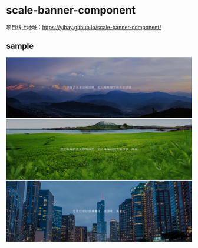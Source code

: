 # scale-banner-component
项目线上地址：https://yibay.github.io/scale-banner-component/ <br/>
## sample

<!DOCTYPE html>
<html>
<head>
	<meta charset="utf-8" />
	<title>scale-slide</title>
	<link rel="stylesheet" type="text/css" href="./css/reset.css" />
	<link rel="stylesheet" type="text/css" href="./css/banner.css" />
	<script src="https://cdn.bootcss.com/jquery/3.2.1/jquery.min.js"></script>
</head>
<body>
	<!-- 结构示例 -->
	<div id="example" class="swiper-container-banner" >
    <!-- Additional required wrapper -->
    <div class="swiper-wrapper">
        <!-- Slides -->
        <img class="slideshow-image" src="./images/home_banner_1.jpg"/>
        <img class="slideshow-image" src="./images/home_banner_2.jpg"/>
        <img class="slideshow-image" src="./images/home_banner_3.jpg"/>
    </div>
    <script src="./js/banner.js"></script>
    <script>
        // 实例化
        var my_banner = new Banner("#example",{
        		// 轮播宽高比 (建议 用原图的宽高比)
        		// aspectRatio: 1980/650,
        		// 动画时长
            duration: 5000
        });
    </script>
	</div>
</body>
</html>
